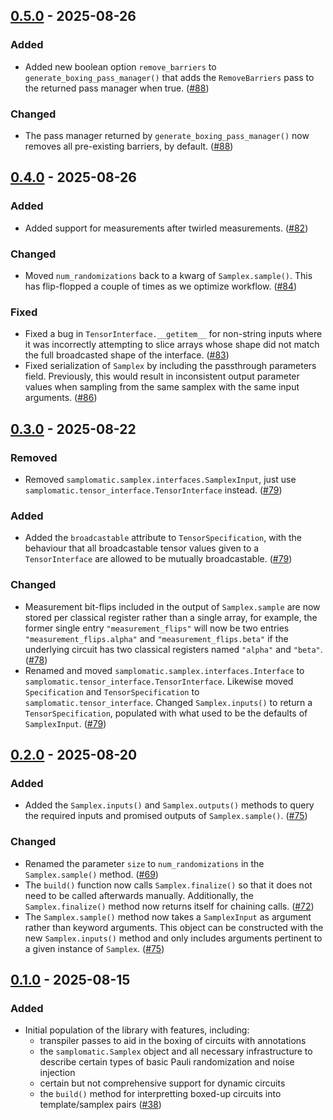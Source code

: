 ## [0.5.0](https://github.com/Qiskit/samplomatic/tree/0.5.0) - 2025-08-26

### Added

- Added new boolean option `remove_barriers` to `generate_boxing_pass_manager()` that adds the `RemoveBarriers` pass to the returned pass manager when true. ([#88](https://github.com/Qiskit/samplomatic/issues/88))

### Changed

- The pass manager returned by `generate_boxing_pass_manager()` now removes all pre-existing barriers, by default. ([#88](https://github.com/Qiskit/samplomatic/issues/88))


## [0.4.0](https://github.com/Qiskit/samplomatic/tree/0.4.0) - 2025-08-26

### Added

- Added support for measurements after twirled measurements. ([#82](https://github.com/Qiskit/samplomatic/issues/82))

### Changed

- Moved `num_randomizations` back to a kwarg of `Samplex.sample()`. This has flip-flopped a couple of times as we optimize workflow. ([#84](https://github.com/Qiskit/samplomatic/issues/84))

### Fixed

- Fixed a bug in `TensorInterface.__getitem__` for non-string inputs where it was incorrectly attempting to slice arrays whose shape did not match the full broadcasted shape of the interface. ([#83](https://github.com/Qiskit/samplomatic/issues/83))
- Fixed serialization of `Samplex` by including the passthrough parameters field.
  Previously, this would result in inconsistent output parameter values when sampling from the same samplex with the same input arguments. ([#86](https://github.com/Qiskit/samplomatic/issues/86))


## [0.3.0](https://github.com/Qiskit/samplomatic/tree/0.3.0) - 2025-08-22

### Removed

- Removed `samplomatic.samplex.interfaces.SamplexInput`, just use `samplomatic.tensor_interface.TensorInterface` instead. ([#79](https://github.com/Qiskit/samplomatic/issues/79))

### Added

- Added the `broadcastable` attribute to `TensorSpecification`, with the behaviour that all broadcastable tensor values given to a `TensorInterface` are allowed to be mutually broadcastable. ([#79](https://github.com/Qiskit/samplomatic/issues/79))

### Changed

- Measurement bit-flips included in the output of `Samplex.sample` are now stored per classical register rather than a single array, for example, the former single entry `"measurement_flips"` will now be two entries `"measurement_flips.alpha"` and `"measurement_flips.beta"` if the underlying circuit has two classical registers named `"alpha"` and `"beta"`. ([#78](https://github.com/Qiskit/samplomatic/issues/78))
- Renamed and moved `samplomatic.samplex.interfaces.Interface` to `samplomatic.tensor_interface.TensorInterface`. Likewise moved `Specification` and `TensorSpecification` to `samplomatic.tensor_interface`. Changed `Samplex.inputs()` to return a `TensorSpecification`, populated with what used to be the defaults of `SamplexInput`. ([#79](https://github.com/Qiskit/samplomatic/issues/79))


## [0.2.0](https://github.com/Qiskit/samplomatic/tree/0.2.0) - 2025-08-20

### Added

- Added the `Samplex.inputs()` and `Samplex.outputs()` methods to query the required inputs and promised outputs of `Samplex.sample()`. ([#75](https://github.com/Qiskit/samplomatic/issues/75))

### Changed

- Renamed the parameter `size` to `num_randomizations` in the `Samplex.sample()` method. ([#69](https://github.com/Qiskit/samplomatic/issues/69))
- The `build()` function now calls `Samplex.finalize()` so that it does not need to be called afterwards manually.
  Additionally, the `Samplex.finalize()` method now returns itself for chaining calls. ([#72](https://github.com/Qiskit/samplomatic/issues/72))
- The `Samplex.sample()` method now takes a `SamplexInput` as argument rather than keyword arguments.
  This object can be constructed with the new `Samplex.inputs()` method and only includes arguments pertinent to a given instance of `Samplex`. ([#75](https://github.com/Qiskit/samplomatic/issues/75))


## [0.1.0](https://github.com/Qiskit/samplomatic/tree/0.1.0) - 2025-08-15

### Added

- Initial population of the library with features, including:
   - transpiler passes to aid in the boxing of circuits with annotations
   - the `samplomatic.Samplex` object and all necessary infrastructure to
     describe certain types of basic Pauli randomization and noise injection
   - certain but not comprehensive support for dynamic circuits
   - the `build()` method for interpretting boxed-up circuits into template/samplex pairs ([#38](https://github.com/Qiskit/samplomatic/issues/38))
